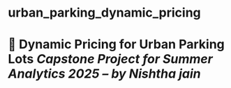 # urban_parking_dynamic_pricing
# 🚗 Dynamic Pricing for Urban Parking Lots *Capstone Project for Summer Analytics 2025 – by Nishtha jain*
